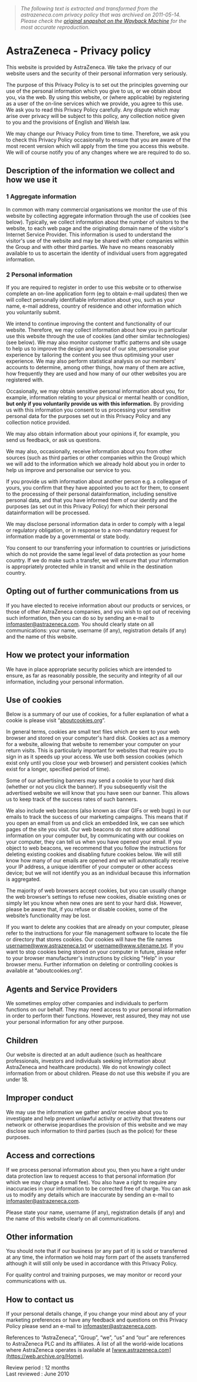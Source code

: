 > *The following text is extracted and transformed from the astrazeneca.com privacy policy that was archived on 2011-05-14. Please check the [original snapshot on the Wayback Machine](https://web.archive.org/web/20110514174100id_/http%3A//www.astrazeneca.com/Privacy-policy) for the most accurate reproduction.*

# AstraZeneca - Privacy policy

This website is provided by AstraZeneca. We take the privacy of our website users and the security of their personal information very seriously.

The purpose of this Privacy Policy is to set out the principles governing our use of the personal information which you give to us, or we obtain about you, via the web. By using this website, or (where applicable) by registering as a user of the on-line services which we provide, you agree to this use. We ask you to read this Privacy Policy carefully. Any dispute which may arise over privacy will be subject to this policy, any collection notice given to you and the provisions of English and Welsh law.

We may change our Privacy Policy from time to time. Therefore, we ask you to check this Privacy Policy occasionally to ensure that you are aware of the most recent version which will apply from the time you access this website. We will of course notify you of any changes where we are required to do so.

## Description of the information we collect and how we use it

### 1 Aggregate information

In common with many commercial organisations we monitor the use of this website by collecting aggregate information through the use of cookies (see below). Typically, we collect information about the number of visitors to the website, to each web page and the originating domain name of the visitor's Internet Service Provider. This information is used to understand the visitor's use of the website and may be shared with other companies within the Group and with other third parties. We have no means reasonably available to us to ascertain the identity of individual users from aggregated information.

### 2 Personal information

If you are required to register in order to use this website or to otherwise complete an on-line application form (eg to obtain e-mail updates) then we will collect personally identifiable information about you, such as your name, e-mail address, country of residence and other information which you voluntarily submit.

We intend to continue improving the content and functionality of our website. Therefore, we may collect information about how you in particular use this website through the use of cookies (and other similar technologies) (see below). We may also monitor customer traffic patterns and site usage to help us to improve the design and layout of our site, personalise your experience by tailoring the content you see thus optimising your user experience. We may also perform statistical analysis on our members’ accounts to determine, among other things, how many of them are active, how frequently they are used and how many of our other websites you are registered with.

Occasionally, we may obtain sensitive personal information about you, for example, information relating to your physical or mental health or condition, **but only if you voluntarily provide us with this information.** By providing us with this information you consent to us processing your sensitive personal data for the purposes set out in this Privacy Policy and any collection notice provided.

We may also obtain information about your opinions if, for example, you send us feedback, or ask us questions. 

We may also, occasionally, receive information about you from other sources (such as third parties or other companies within the Group) which we will add to the information which we already hold about you in order to help us improve and personalise our service to you.

If you provide us with information about another person e.g. a colleague of yours, you confirm that they have appointed you to act for them, to consent to the processing of their personal datainformation, including sensitive personal data, and that you have informed them of our identity and the purposes (as set out in this Privacy Policy) for which their personal datainformation will be processed.

We may disclose personal information data in order to comply with a legal or regulatory obligation, or in response to a non-mandatory request for information made by a governmental or state body.

You consent to our transferring your information to countries or jurisdictions which do not provide the same legal level of data protection as your home country. If we do make such a transfer, we will ensure that your information is appropriately protected while in transit and while in the destination country.

## Opting out of further communications from us

If you have elected to receive information about our products or services, or those of other AstraZeneca companies, and you wish to opt out of receiving such information, then you can do so by sending an e-mail to infomaster@astrazeneca.com. You should clearly state on all communications: your name, username (if any), registration details (if any) and the name of this website.

## How we protect your information

We have in place appropriate security policies which are intended to ensure, as far as reasonably possible, the security and integrity of all our information, including your personal information.

## Use of cookies

Below is a summary of our use of cookies, for a fuller explanation of what a cookie is please visit “[aboutcookies.org](http://www.aboutcookies.org/)”.

In general terms, cookies are small text files which are sent to your web browser and stored on your computer's hard disk. Cookies act as a memory for a website, allowing that website to remember your computer on your return visits. This is particularly important for websites that require you to sign in as it speeds up your access. We use both session cookies (which exist only until you close your web browser) and persistent cookies (which exist for a longer, specified period of time).

Some of our advertising banners may send a cookie to your hard disk (whether or not you click the banner). If you subsequently visit the advertised website we will know that you have seen our banner. This allows us to keep track of the success rates of such banners.

We also include web beacons (also known as clear GIFs or web bugs) in our emails to track the success of our marketing campaigns. This means that if you open an email from us and click an embedded link, we can see which pages of the site you visit. Our web beacons do not store additional information on your computer but, by communicating with our cookies on your computer, they can tell us when you have opened your email. If you object to web beacons, we recommend that you follow the instructions for deleting existing cookies and disabling future cookies below. We will still know how many of our emails are opened and we will automatically receive your IP address, a unique identifier of your computer or other access device; but we will not identify you as an individual because this information is aggregated.

The majority of web browsers accept cookies, but you can usually change the web browser’s settings to refuse new cookies, disable existing ones or simply let you know when new ones are sent to your hard disk. However, please be aware that, if you refuse or disable cookies, some of the website’s functionality may be lost.

If you want to delete any cookies that are already on your computer, please refer to the instructions for your file management software to locate the file or directory that stores cookies. Our cookies will have the file names username@www.astrazeneca.txt or username@www.sitename.txt. If you want to stop cookies being stored on your computer in future, please refer to your browser manufacturer's instructions by clicking "Help" in your browser menu. Further information on deleting or controlling cookies is available at “aboutcookies.org”.

## Agents and Service Providers

We sometimes employ other companies and individuals to perform functions on our behalf. They may need access to your personal information in order to perform their functions. However, rest assured, they may not use your personal information for any other purpose.

## Children

Our website is directed at an adult audience (such as healthcare professionals, investors and individuals seeking information about AstraZeneca and healthcare products). We do not knowingly collect information from or about children. Please do not use this website if you are under 18.

## Improper conduct

We may use the information we gather and/or receive about you to investigate and help prevent unlawful activity or activity that threatens our network or otherwise jeopardises the provision of this website and we may disclose such information to third parties (such as the police) for these purposes.

## Access and corrections

If we process personal information about you, then you have a right under data protection law to request access to that personal information (for which we may charge a small fee). You also have a right to require any inaccuracies in your information to be corrected free of charge. You can ask us to modify any details which are inaccurate by sending an e-mail to infomaster@astrazeneca.com.

Please state your name, username (if any), registration details (if any) and the name of this website clearly on all communications.

## Other information

You should note that if our business (or any part of it) is sold or transferred at any time, the information we hold may form part of the assets transferred although it will still only be used in accordance with this Privacy Policy.

For quality control and training purposes, we may monitor or record your communications with us.

## How to contact us

If your personal details change, if you change your mind about any of your marketing preferences or have any feedback and questions on this Privacy Policy please send an e-mail to infomaster@astrazeneca.com.

References to “AstraZeneca”, “Group”, “we”, “us” and “our” are references to AstraZeneca PLC and its affiliates. A list of all the world-wide locations where AstraZeneca operates is available at [www.astrazeneca.com](https://web.archive.org/Home).

Review period : 12 months  
Last reviewed : June 2010
